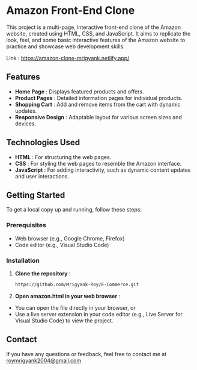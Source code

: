 # Amazon Front-End Clone

This project is a multi-page, interactive front-end clone of the Amazon website, created using HTML, CSS, and JavaScript. It aims to replicate the look, feel, and some basic interactive features of the Amazon website to practice and showcase web development skills.

Link : https://amazon-clone-mrigyank.netlify.app/

## Features

- **Home Page** : Displays featured products and offers.
- **Product Pages** : Detailed information pages for individual products.
- **Shopping Cart** : Add and remove items from the cart with dynamic updates.
- **Responsive Design** : Adaptable layout for various screen sizes and devices.

## Technologies Used

- **HTML** : For structuring the web pages.
- **CSS** : For styling the web pages to resemble the Amazon interface.
- **JavaScript** : For adding interactivity, such as dynamic content updates and user interactions.

## Getting Started

To get a local copy up and running, follow these steps:

### Prerequisites

- Web browser (e.g., Google Chrome, Firefox)
- Code editor (e.g., Visual Studio Code)

### Installation

1. **Clone the repository** :
   ```bash
   https://github.com/Mrigyank-Roy/E-Commerce.git
2. **Open amazon.html in your web browser** :
 - You can open the file directly in your browser, or
 - Use a live server extension in your code editor (e.g., Live Server for Visual Studio Code) to view the project.

## Contact
If you have any questions or feedback, feel free to contact me at roymrigyank2004@gmail.com
